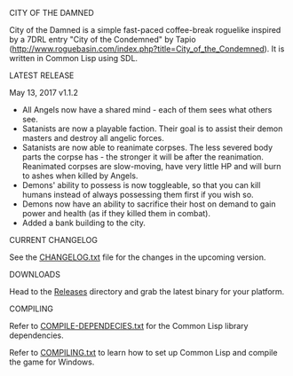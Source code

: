 CITY OF THE DAMNED

City of the Damned is a simple fast-paced coffee-break roguelike inspired by a 7DRL entry "City of the Condemned" by Tapio (http://www.roguebasin.com/index.php?title=City_of_the_Condemned). 
It is written in Common Lisp using SDL.

LATEST RELEASE

May 13, 2017 v1.1.2

- All Angels now have a shared mind - each of them sees what others see.
- Satanists are now a playable faction. Their goal is to assist their demon masters and destroy all angelic forces.
- Satanists are now able to reanimate corpses. The less severed body parts the corpse has - the stronger it will be after the reanimation. Reanimated corpses are slow-moving, have very little HP and will burn to ashes when killed by Angels.
- Demons' ability to possess is now toggleable, so that you can kill humans instead of always possessing them first if you wish so.
- Demons now have an ability to sacrifice their host on demand to gain power and health (as if they killed them in combat). 
- Added a bank building to the city.

CURRENT CHANGELOG

See the [CHANGELOG.txt](https://github.com/gwathlobal/CotD/blob/master/CHANGELOG.txt) file for the changes in the upcoming version.

DOWNLOADS

Head to the [Releases](https://github.com/gwathlobal/CotD/releases) directory and grab the latest binary for your platform.

COMPILING

Refer to [COMPILE-DEPENDECIES.txt](https://github.com/gwathlobal/CotD/blob/master/COMPILE-DEPENDECIES.txt) for the Common Lisp library dependencies.

Refer to [COMPILING.txt](https://github.com/gwathlobal/CotD/blob/master/COMPILING.txt) to learn how to set up Common Lisp and compile the game for Windows.
